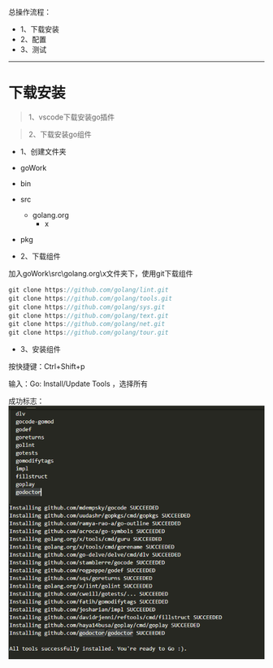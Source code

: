 总操作流程：
- 1、下载安装
- 2、配置
- 3、测试

***

# 下载安装

> 1、vscode下载安装go插件

> 2、下载安装go组件

- 1、创建文件夹

- goWork
 - bin
 - src
   - golang.org
     - x
 - pkg

- 2、下载组件

加入goWork\src\golang.org\x文件夹下，使用git下载组件

```c
git clone https://github.com/golang/lint.git
git clone https://github.com/golang/tools.git
git clone https://github.com/golang/sys.git
git clone https://github.com/golang/text.git
git clone https://github.com/golang/net.git
git clone https://github.com/golang/tour.git

```

- 3、安装组件

按快捷键：Ctrl+Shift+p

输入：Go: Install/Update Tools ，选择所有

成功标志：
![](image/2-1.png)





